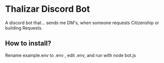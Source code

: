 # Thalizar Discord Bot
A discord bot that... sends me DM's, when someone requests Citizenship or building Requests.

## How to install?
Rename example.env to .env , edit .env, and run with node bot.js
